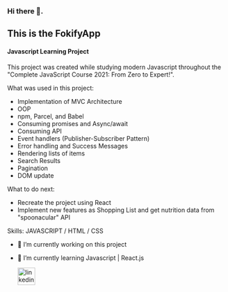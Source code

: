 ### Hi there 👋.

## This is the FokifyApp
#### Javascript Learning Project
This project was created while studying modern Javascript throughout the "Complete JavaScript Course 2021: From Zero to Expert!".

What was used in this project:

- Implementation of MVC Architecture
- OOP
- npm, Parcel, and Babel
- Consuming promises and Async/await
- Consuming API
- Event handlers (Publisher-Subscriber Pattern)
- Error handling and Success Messages
- Rendering lists of items
- Search Results
- Pagination
- DOM update


What to do next:
- Recreate the project using React
- Implement new features as Shopping List and get nutrition data from "spoonacular" API







Skills:  JAVASCRIPT / HTML / CSS

- 🔭 I’m currently working on this project 
- 🌱 I’m currently learning Javascript | React.js 

  [<img src='https://cdn.jsdelivr.net/npm/simple-icons@3.0.1/icons/linkedin.svg' alt='linkedin' height='40'>](https://www.linkedin.com/in/paulomad/)  

